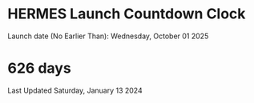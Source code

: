 # HERMES Launch Countdown Clock

Launch date (No Earlier Than): Wednesday, October 01 2025
# 626 days

Last Updated Saturday, January 13 2024